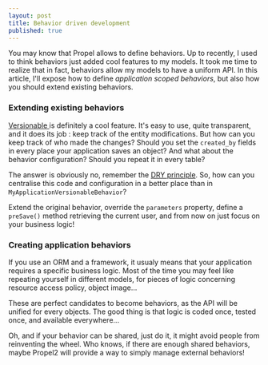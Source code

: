 ```yaml
---
layout: post
title: Behavior driven development
published: true
---
```

<p>You may know that Propel allows to define behaviors. Up to recently, I used to think behaviors just added cool features to my models. It took me time to realize that in fact, behaviors allow my models to have a uniform API. In this article, I'll expose how to define <em>application scoped behaviors</em>, but also how you should extend existing behaviors.</p>
<h3>Extending existing behaviors</h3>
<p><a href="http://www.propelorm.org/behaviors/versionable.html" title="The versionable behavior documentation">Versionable </a>is definitely a cool feature. It's easy to use, quite transparent, and it does its job : keep track of the entity modifications. But how can you keep track of who made the changes? Should you set the <code>created_by</code> fields in every place your application saves an object? And what about the behavior configuration? Should you repeat it in every table?</p>
<p>The answer is obviously no, remember the <a href="http://en.wikipedia.org/wiki/Don't_repeat_yourself">DRY principle</a>. So, how can you centralise this code and configuration in a better place than in <code>MyApplicationVersionableBehavior</code>?</p>
<p>Extend the original behavior, override the&nbsp;<code>parameters</code> property, define a <code>preSave()</code> method retrieving the current user, and from now on just focus on your business logic!</p>
<h3>Creating application behaviors</h3>
<p>If you use an ORM and a framework, it usualy means that your application requires a specific business logic. Most of the time you may feel like repeating yourself in different models, for pieces of logic concerning resource access policy, object image...</p>
<p>These are perfect candidates to become behaviors, as the API will be unified for every objects. The good thing is that logic is coded once, tested once, and available everywhere...</p>
<p>Oh, and if your behavior can be shared, just do it, it might avoid people from reinventing the wheel. Who knows, if there are enough shared behaviors, maybe Propel2 will provide a way to simply manage external behaviors!</p>
